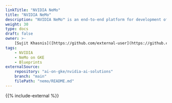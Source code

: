 ```yaml
---
linkTitle: "NVIDIA NeMo"
title: "NVIDIA NeMo"
description: "NVIDIA NeMo™ is an end-to-end platform for development of custom generative AI models anywhere. NVIDIA NeMo framework is designed for enterprise development, it utilizes NVIDIA's state-of-the-art technology to facilitate a complete workflow from automated distributed data processing to training of large-scale bespoke models using sophisticated 3D parallelism techniques, and finally, deployment using retrieval-augmented generation for large-scale inference on an infrastructure of your choice, be it on-premises or in the cloud."
weight: 30
type: docs
draft: false
owner: >-
    [Sujit Khasnis]([https://github.com/external-user](https://github.com/sujituk))
tags:
    - NVIDIA
    - NeMo on GKE
    - Blueprints
externalSource:
    repository: "ai-on-gke/nvidia-ai-solutions"
    branch: "main"
    filePath: "nemo/README.md"
---
```

{{% include-external %}}
